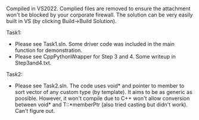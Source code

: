 Compiled in VS2022. Complied files are removed to ensure the attachment won't be blocked by your corporate firewall. The solution can be very easily built in VS (by clicking Build->Build Solution).


Task1:
* Please see Task1.sln. Some driver code was included in the main function for demonstration.
* Please see CppPythonWrapper for Step 3 and 4. Some writeup in Step3and4.txt.

Task2:
* Please see Task2.sln. The code uses void* and pointer to member to sort vector of any custom type (by template). It aims to be as generic as poosible. 
However, it won't compile due to C++ won't allow conversion between void* and T::*memberPtr (also tried casting but didn't work). Can't figure out.
